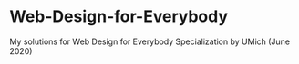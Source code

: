 # Web-Design-for-Everybody
My solutions for Web Design for Everybody Specialization by UMich (June 2020)

